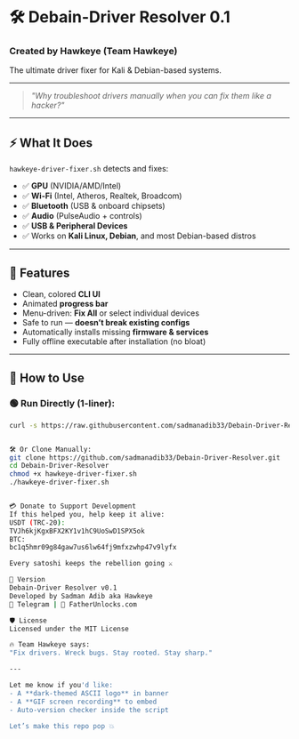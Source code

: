 # 🛠️ Debain-Driver Resolver 0.1  
### Created by **Hawkeye** (Team Hawkeye)  
The ultimate driver fixer for Kali & Debian-based systems.

---
> _"Why troubleshoot drivers manually when you can fix them like a hacker?"_

---

## ⚡ What It Does

`hawkeye-driver-fixer.sh` detects and fixes:

- ✅ **GPU** (NVIDIA/AMD/Intel)
- ✅ **Wi-Fi** (Intel, Atheros, Realtek, Broadcom)
- ✅ **Bluetooth** (USB & onboard chipsets)
- ✅ **Audio** (PulseAudio + controls)
- ✅ **USB & Peripheral Devices**
- ✅ Works on **Kali Linux, Debian**, and most Debian-based distros

---

## 🧠 Features

- Clean, colored **CLI UI**
- Animated **progress bar**
- Menu-driven: **Fix All** or select individual devices
- Safe to run — **doesn’t break existing configs**
- Automatically installs missing **firmware & services**
- Fully offline executable after installation (no bloat)

---

## 🚀 How to Use

### 🟢 Run Directly (1-liner):
```bash
curl -s https://raw.githubusercontent.com/sadmanadib33/Debain-Driver-Resolver/main/hawkeye-driver-fixer.sh | bash


🛠️ Or Clone Manually:
git clone https://github.com/sadmanadib33/Debain-Driver-Resolver.git
cd Debain-Driver-Resolver
chmod +x hawkeye-driver-fixer.sh
./hawkeye-driver-fixer.sh


💳 Donate to Support Development
If this helped you, help keep it alive:
USDT (TRC-20):
TVJh6kjKgxBFX2KY1v1hC9UoSwD1SPX5ok
BTC:
bc1q5hmr09g84gaw7us6lw64fj9mfxzwhp47v9lyfx

Every satoshi keeps the rebellion going ⚔️

📢 Version
Debain-Driver Resolver v0.1
Developed by Sadman Adib aka Hawkeye
🔗 Telegram | 🔧 FatherUnlocks.com

🛡️ License
Licensed under the MIT License

🔥 Team Hawkeye says:
"Fix drivers. Wreck bugs. Stay rooted. Stay sharp."

---

Let me know if you'd like:
- A **dark-themed ASCII logo** in banner
- A **GIF screen recording** to embed
- Auto-version checker inside the script

Let’s make this repo pop 💥
